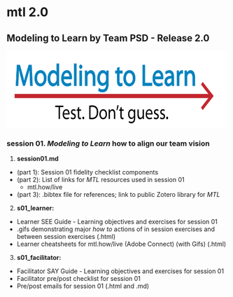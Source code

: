 # mtl 2.0

## Modeling to Learn by Team PSD - Release 2.0

[<img src = "https://github.com/lzim/teampsd/blob/master/resources/logos/mtl_testdontguess_sm.png"
     height = "175" width = "650">](https://github.com/lzim/mtl/tree/master/blue/session01)

### session 01. *Modeling to Learn* how to align our **team vision**

1. **session01.md**

+ (part 1): Session 01 fidelity checklist components
+ (part 2): List of links for *MTL* resources used in session 01
  + mtl.how/live
+ (part 3): .bibtex file for references; link to public Zotero library for *MTL*

2. **s01_learner:**

+ Learner SEE Guide - Learning objectives and exercises for session 01
+ .gifs demonstrating major *how to* actions of in session exercises and between session exercises (.html)
+ Learner cheatsheets for mtl.how/live (Adobe Connect) (with Gifs) (.html)

3. **s01_facilitator:**

+ Facilitator SAY Guide - Learning objectives and exercises for session 01
+ Facilitator pre/post checklist for session 01
+ Pre/post emails for session 01 (.html and .md)
